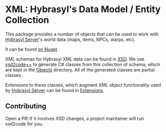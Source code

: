 # XML: Hybrasyl's Data Model / Entity Collection

This package provides a number of objects that can be used to work
with [Hybrasyl Server](https://github.com/hybrasyl/server)'s world
data (maps, items, NPCs, warps, etc). 

It can be found [on Nuget](https://www.nuget.org/packages/Hybrasyl.Xml)

XML schemas for Hybrasyl XML data can be found in
[XSD](https://github.com/hybrasyl/xml/tree/main/src/XSD). We use
[xsd2code++](https://www.xsd2code.com/) to generate C# classes from
this collection of schema, which are kept in the
[Objects](https://github.com/hybrasyl/xml/tree/main/src/Objects)
directory.  All of the generated classes are partial classes.

Extensions to these classes, which augment XML object functionality
used by [Hybrasyl Server](https://github.com/hybrasyl/server) can be
found in [Extensions](https://github.com/hybrasyl/xml/tree/main/src/Extensions).

## Contributing

Open a PR! If it involves XSD changes, a project maintainer will run
xsd2code for you. 
